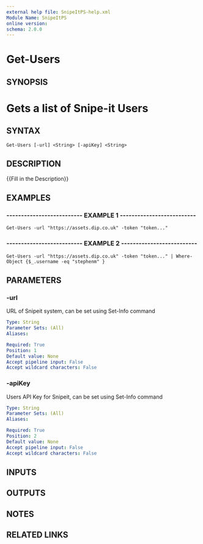 ```yaml
---
external help file: SnipeItPS-help.xml
Module Name: SnipeItPS
online version: 
schema: 2.0.0
---
```


# Get-Users

## SYNOPSIS
# Gets a list of Snipe-it Users

## SYNTAX

```
Get-Users [-url] <String> [-apiKey] <String>
```

## DESCRIPTION
{{Fill in the Description}}

## EXAMPLES

### -------------------------- EXAMPLE 1 --------------------------
```
Get-Users -url "https://assets.dip.co.uk" -token "token..."
```

### -------------------------- EXAMPLE 2 --------------------------
```
Get-Users -url "https://assets.dip.co.uk" -token "token..." | Where-Object {$_.username -eq "stephenm" }
```

## PARAMETERS

### -url
URL of Snipeit system, can be set using Set-Info command

```yaml
Type: String
Parameter Sets: (All)
Aliases: 

Required: True
Position: 1
Default value: None
Accept pipeline input: False
Accept wildcard characters: False
```

### -apiKey
Users API Key for Snipeit, can be set using Set-Info command

```yaml
Type: String
Parameter Sets: (All)
Aliases: 

Required: True
Position: 2
Default value: None
Accept pipeline input: False
Accept wildcard characters: False
```

## INPUTS

## OUTPUTS

## NOTES

## RELATED LINKS

